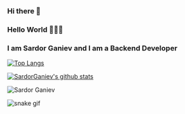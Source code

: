 ### Hi there 👋

<!--
**SardorGaniev/SardorGaniev** is a ✨ _special_ ✨ repository because its `README.md` (this file) appears on your GitHub profile.

Here are some ideas to get you started:

- 🔭 I’m currently working on ...
- 🌱 I’m currently learning ...
- 👯 I’m looking to collaborate on ...
- 🤔 I’m looking for help with ...
- 💬 Ask me about ...
- 📫 How to reach me: ...
- 😄 Pronouns: ...
- ⚡ Fun fact: ...
-->

### Hello World 👋👋👋

### I am Sardor Ganiev and I am a Backend Developer 


[website]: https://github.com/SardorGaniev
[![Top Langs](https://github-readme-stats.vercel.app/api/top-langs/?username=SardorGanievk&layout=compact&theme=radical&title_color=0366d6)](https://github.com/anuraghazra/github-readme-stats)

[![SardorGaniev's github stats](https://github-readme-stats.vercel.app/api?username=SardorGaniev&count_private=true&include_all_commits&show_icons=true&theme=radical&title_color=0366d6)](https://github.com/anuraghazra/github-readme-stats)

<p align="left"> <img src="https://komarev.com/ghpvc/?username=SardorGaniev&color=brightgreen" alt="Sardor Ganiev"/> </p>

![snake gif](https://github.com/SardorGaniev/Snake/blob/output/github-contribution-grid-snake.gif)
